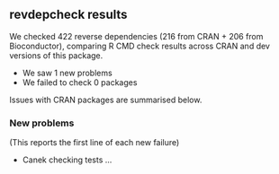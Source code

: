 ## revdepcheck results

We checked 422 reverse dependencies (216 from CRAN + 206 from Bioconductor), comparing R CMD check results across CRAN and dev versions of this package.

 * We saw 1 new problems
 * We failed to check 0 packages

Issues with CRAN packages are summarised below.

### New problems
(This reports the first line of each new failure)

* Canek
  checking tests ...

